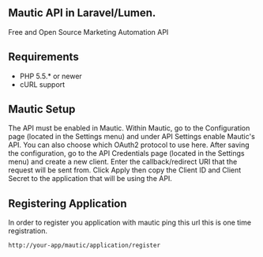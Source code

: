 ## Mautic API in Laravel/Lumen.
Free and Open Source Marketing Automation API

## Requirements
* PHP 5.5.* or newer
* cURL support

## Mautic Setup
The API must be enabled in Mautic. Within Mautic, go to the Configuration page (located in the Settings menu) and under API Settings enable
Mautic's API.  You can also choose which OAuth2 protocol to use here.  After saving the configuration, go to the API Credentials page
(located in the Settings menu) and create a new client.  Enter the callback/redirect URI that the request will be sent from.  Click Apply
then copy the Client ID and Client Secret to the application that will be using the API.

## Registering Application
In order to register you application with mautic ping this url this is one time registration.
```url
http://your-app/mautic/application/register
```
